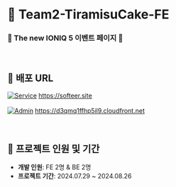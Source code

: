 # 🍰 Team2-TiramisuCake-FE
### 🚙 The new IONIQ 5 이벤트 페이지 🚙
<br />

## 🔗  배포 URL

[![Service](https://img.shields.io/badge/Service-55A7BA.svg?style=for-the-badge)](https://softeer.site/) https://softeer.site
<br/><br/>
[![Admin](https://img.shields.io/badge/Admin-C0C7C9.svg?style=for-the-badge)](https://d3qmq1ffhp5il9.cloudfront.net) https://d3qmq1ffhp5il9.cloudfront.net

<br />

## 🚀 프로젝트 인원 및 기간

- **개발 인원**: FE 2명 & BE 2명
- **프로젝트 기간**: 2024.07.29 ~ 2024.08.26
<br/>
